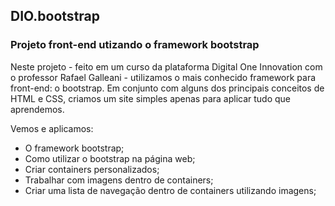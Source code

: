 ## DIO.bootstrap

### Projeto front-end utizando o framework bootstrap 

Neste projeto - feito em um curso da plataforma Digital One Innovation com o professor Rafael Galleani - utilizamos o mais conhecido framework para front-end: o bootstrap. Em conjunto com alguns dos principais conceitos de HTML e CSS, criamos um site simples apenas para aplicar tudo que aprendemos.

Vemos e aplicamos:

- O framework bootstrap;
- Como utilizar o bootstrap na página web;
- Criar containers personalizados;
- Trabalhar com imagens dentro de containers;
- Criar uma lista de navegação dentro de containers utilizando imagens;
